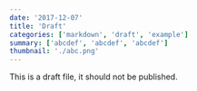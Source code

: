 ```yaml
---
date: '2017-12-07'
title: 'Draft'
categories: ['markdown', 'draft', 'example']
summary: ['abcdef', 'abcdef', 'abcdef']
thumbnail: './abc.png'
---
```


This is a draft file, it should not be published.
